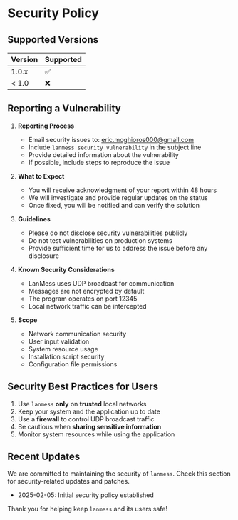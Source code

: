# Security Policy

## Supported Versions

| Version | Supported |
|---------|-------------------|
| 1.0.x   | :white_check_mark:|
| < 1.0   | :x:               |

## Reporting a Vulnerability

1. **Reporting Process**
   - Email security issues to: eric.moghioros000@gmail.com
   - Include `lanmess security vulnerability` in the subject line
   - Provide detailed information about the vulnerability
   - If possible, include steps to reproduce the issue

2. **What to Expect**
   - You will receive acknowledgment of your report within 48 hours
   - We will investigate and provide regular updates on the status
   - Once fixed, you will be notified and can verify the solution

3. **Guidelines**
   - Please do not disclose security vulnerabilities publicly
   - Do not test vulnerabilities on production systems
   - Provide sufficient time for us to address the issue before any disclosure

4. **Known Security Considerations**
   - LanMess uses UDP broadcast for communication
   - Messages are not encrypted by default
   - The program operates on port 12345
   - Local network traffic can be intercepted

5. **Scope**
   - Network communication security
   - User input validation
   - System resource usage
   - Installation script security
   - Configuration file permissions

## Security Best Practices for Users

1. Use `lanmess` **only** on **trusted** local networks
2. Keep your system and the application up to date
3. Use a **firewall** to control UDP broadcast traffic
4. Be cautious when **sharing sensitive information**
5. Monitor system resources while using the application

## Recent Updates

We are committed to maintaining the security of `lanmess`. Check this section for security-related updates and patches.

- 2025-02-05: Initial security policy established

Thank you for helping keep `lanmess` and its users safe!
